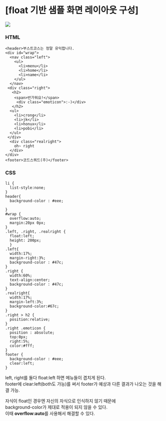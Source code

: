 # [float 기반 샘플 화면 레이아웃 구성]

<img src="https://user-images.githubusercontent.com/45118806/50571874-c4b83300-0df7-11e9-800e-c77c6213f378.PNG"></img>

<h3>HTML</h3>

```
<header>부스트코스는 정말 유익합니다.
<div id="wrap">
  <nav class="left">
    <ul>
      <li>menu</li>
      <li>home</li>
      <li>name</li>
    </ul>
  </nav>
 <div class="right">
   <h2>
    <span>반가워요!</span>
     <div class="emoticon">:-)</div>
   </h2>
  <ul>
    <li>crong</li>
    <li>jk</li>
    <li>honux</li>
    <li>pobi</li>
  </ul>
 </div>
  <div class="realright">
    oh~ right
  </div>
</div>
<footer>코드스쿼드(주)</footer>
```

<h3>CSS</h3>

```
li {
  list-style:none;
}
header{
  background-color : #eee;
  
}
#wrap {
  overflow:auto;
  margin:20px 0px;
}
.left, .right, .realright {
  float:left;
  height: 200px;
  }
.left{
  width:17%;
  margin-right:3%;
  background-color : #47c;
}
.right {
  width:60%;
  text-align:center;
  background-color : #47c;
}
.realright{
  width:17%;
  margin-left:3%;
  background-color:#67c;
}
.right > h2 {
  position:relative;
}
.right .emoticon {
  position : absolute;
  top:0px;
  right:5%;
  color:#fff;
}
footer {
  background-color : #eee;
  clear:left;
}
```

left, right를 둘다 float:left 하면 메뉴들이 겹치게 된다.<br>
footer에 clear:left(both도 가능)를 써서 footer가 예상과 다른 결과가 나오는 것을 해결 가능.<p></p>

자식이 float인 경우엔 자신의 자식으로 인식하지 않기 때문에<br>
background-color가 제대로 적용이 되지 않을 수 있다.<br>
이때 <b>overflow:auto</b>를 사용해서 해결할 수 있다.
